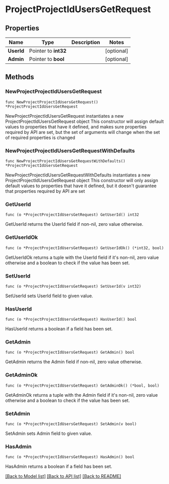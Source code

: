 # ProjectProjectIdUsersGetRequest

## Properties

Name | Type | Description | Notes
------------ | ------------- | ------------- | -------------
**UserId** | Pointer to **int32** |  | [optional] 
**Admin** | Pointer to **bool** |  | [optional] 

## Methods

### NewProjectProjectIdUsersGetRequest

`func NewProjectProjectIdUsersGetRequest() *ProjectProjectIdUsersGetRequest`

NewProjectProjectIdUsersGetRequest instantiates a new ProjectProjectIdUsersGetRequest object
This constructor will assign default values to properties that have it defined,
and makes sure properties required by API are set, but the set of arguments
will change when the set of required properties is changed

### NewProjectProjectIdUsersGetRequestWithDefaults

`func NewProjectProjectIdUsersGetRequestWithDefaults() *ProjectProjectIdUsersGetRequest`

NewProjectProjectIdUsersGetRequestWithDefaults instantiates a new ProjectProjectIdUsersGetRequest object
This constructor will only assign default values to properties that have it defined,
but it doesn't guarantee that properties required by API are set

### GetUserId

`func (o *ProjectProjectIdUsersGetRequest) GetUserId() int32`

GetUserId returns the UserId field if non-nil, zero value otherwise.

### GetUserIdOk

`func (o *ProjectProjectIdUsersGetRequest) GetUserIdOk() (*int32, bool)`

GetUserIdOk returns a tuple with the UserId field if it's non-nil, zero value otherwise
and a boolean to check if the value has been set.

### SetUserId

`func (o *ProjectProjectIdUsersGetRequest) SetUserId(v int32)`

SetUserId sets UserId field to given value.

### HasUserId

`func (o *ProjectProjectIdUsersGetRequest) HasUserId() bool`

HasUserId returns a boolean if a field has been set.

### GetAdmin

`func (o *ProjectProjectIdUsersGetRequest) GetAdmin() bool`

GetAdmin returns the Admin field if non-nil, zero value otherwise.

### GetAdminOk

`func (o *ProjectProjectIdUsersGetRequest) GetAdminOk() (*bool, bool)`

GetAdminOk returns a tuple with the Admin field if it's non-nil, zero value otherwise
and a boolean to check if the value has been set.

### SetAdmin

`func (o *ProjectProjectIdUsersGetRequest) SetAdmin(v bool)`

SetAdmin sets Admin field to given value.

### HasAdmin

`func (o *ProjectProjectIdUsersGetRequest) HasAdmin() bool`

HasAdmin returns a boolean if a field has been set.


[[Back to Model list]](../README.md#documentation-for-models) [[Back to API list]](../README.md#documentation-for-api-endpoints) [[Back to README]](../README.md)


